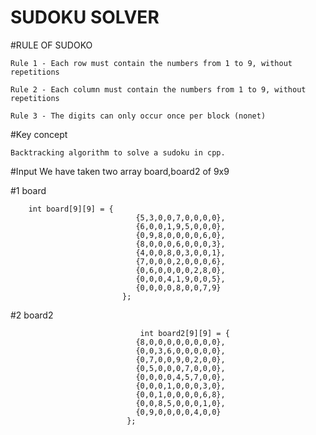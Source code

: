 # SUDOKU SOLVER



#RULE OF SUDOKO

    Rule 1 - Each row must contain the numbers from 1 to 9, without repetitions
    
    Rule 2 - Each column must contain the numbers from 1 to 9, without repetitions
    
    Rule 3 - The digits can only occur once per block (nonet)
    
   
#Key concept 
       
    Backtracking algorithm to solve a sudoku in cpp.
#Input
      We have taken two array board,board2  of 9x9
      
   #1  board
   
   
        int board[9][9] = {
                                {5,3,0,0,7,0,0,0,0},
                                {6,0,0,1,9,5,0,0,0},
                                {0,9,8,0,0,0,0,6,0},
                                {8,0,0,0,6,0,0,0,3},
                                {4,0,0,8,0,3,0,0,1},
                                {7,0,0,0,2,0,0,0,6},
                                {0,6,0,0,0,0,2,8,0},
                                {0,0,0,4,1,9,0,0,5},
                                {0,0,0,0,8,0,0,7,9}
                             };
                             
  #2  board2     
      
                                 int board2[9][9] = {
                                {8,0,0,0,0,0,0,0,0},
                                {0,0,3,6,0,0,0,0,0},
                                {0,7,0,0,9,0,2,0,0},
                                {0,5,0,0,0,7,0,0,0},
                                {0,0,0,0,4,5,7,0,0},
                                {0,0,0,1,0,0,0,3,0},
                                {0,0,1,0,0,0,0,6,8},
                                {0,0,8,5,0,0,0,1,0},
                                {0,9,0,0,0,0,4,0,0}
                              };
  
                               
